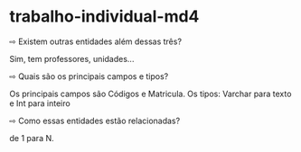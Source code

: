 # trabalho-individual-md4



⇨ Existem outras entidades além dessas três?

Sim, tem professores, unidades...


⇨ Quais são os principais campos e tipos?

Os principais campos são Códigos e Matricula.
Os tipos: Varchar para texto e Int para inteiro


⇨ Como essas entidades estão relacionadas?

de 1 para N.
